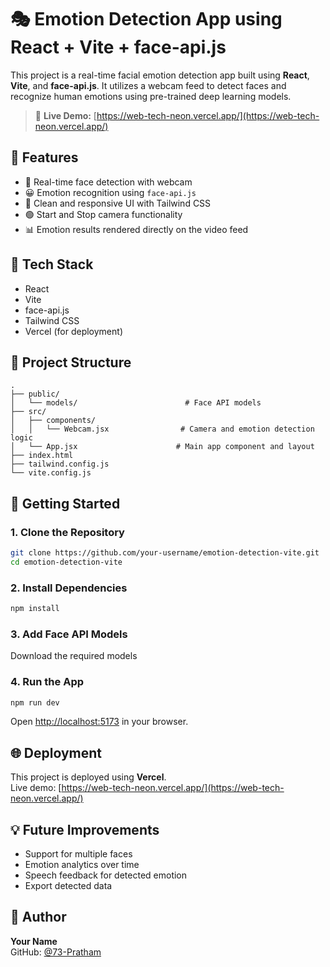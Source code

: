 # 🎭 Emotion Detection App using React + Vite + face-api.js

This project is a real-time facial emotion detection app built using **React**, **Vite**, and **face-api.js**. It utilizes a webcam feed to detect faces and recognize human emotions using pre-trained deep learning models.

> 🚀 **Live Demo:** [https://web-tech-neon.vercel.app/](https://web-tech-neon.vercel.app/)

## 🧠 Features
- 🔴 Real-time face detection with webcam
- 😀 Emotion recognition using `face-api.js`
- 💅 Clean and responsive UI with Tailwind CSS
- 🟢 Start and Stop camera functionality
- 📊 Emotion results rendered directly on the video feed

## 🔧 Tech Stack
- React
- Vite
- face-api.js
- Tailwind CSS
- Vercel (for deployment)

## 📁 Project Structure
```
.
├── public/
│   └── models/                        # Face API models
├── src/
│   ├── components/
│   │   └── Webcam.jsx                # Camera and emotion detection logic
│   └── App.jsx                      # Main app component and layout
├── index.html
├── tailwind.config.js
└── vite.config.js
```

## 🚀 Getting Started

### 1. Clone the Repository
```bash
git clone https://github.com/your-username/emotion-detection-vite.git
cd emotion-detection-vite
```

### 2. Install Dependencies
```bash
npm install
```

### 3. Add Face API Models
Download the required models 

### 4. Run the App
```bash
npm run dev
```
Open [http://localhost:5173](http://localhost:5173) in your browser.

## 🌐 Deployment
This project is deployed using **Vercel**.  
Live demo: [https://web-tech-neon.vercel.app/](https://web-tech-neon.vercel.app/)

## 💡 Future Improvements
- Support for multiple faces
- Emotion analytics over time
- Speech feedback for detected emotion
- Export detected data

## 👤 Author
**Your Name**  
GitHub: [@73-Pratham](https://github.com/073-Pratham)
